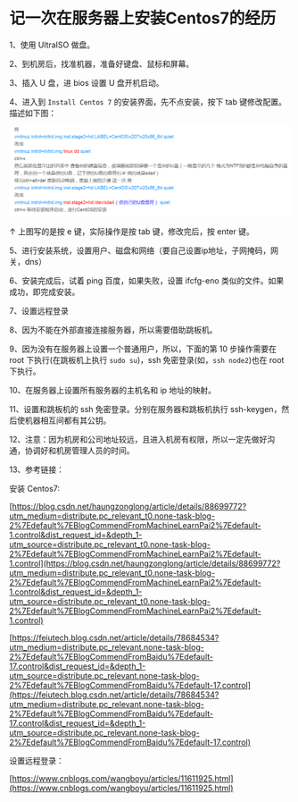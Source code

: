 # 记一次在服务器上安装Centos7的经历

1、使用 UltraISO 做盘。

2、到机房后，找准机器，准备好键盘、鼠标和屏幕。

3、插入 U 盘，进 bios 设置 U 盘开机启动。

4、进入到 `Install Centos 7` 的安装界面，先不点安装，按下 tab 键修改配置。描述如下图：

![env01](./image/env01.png)

↑ 上图写的是按 e 键，实际操作是按 tab 键，修改完后，按 enter 键。

5、进行安装系统，设置用户、磁盘和网络（要自己设置ip地址，子网掩码，网关，dns）

6、安装完成后，试着 ping 百度，如果失败，设置 ifcfg-eno 类似的文件。如果成功，即完成安装。

7、设置远程登录

8、因为不能在外部直接连接服务器，所以需要借助跳板机。

9、因为没有在服务器上设置一个普通用户，所以，下面的第 10 步操作需要在 root 下执行(在跳板机上执行 `sudo su`)，ssh 免密登录(如，`ssh node2`)也在 root下执行。


10、在服务器上设置所有服务器的主机名和 ip 地址的映射。

11、设置和跳板机的 ssh 免密登录。分别在服务器和跳板机执行 ssh-keygen，然后使机器相互间都有其公钥。

12、注意：因为机房和公司地址较远，且进入机房有权限，所以一定先做好沟通，协调好和机房管理人员的时间。

13、参考链接：

安装 Centos7:

[https://blog.csdn.net/haungzonglong/article/details/88699772?utm_medium=distribute.pc_relevant_t0.none-task-blog-2%7Edefault%7EBlogCommendFromMachineLearnPai2%7Edefault-1.control&dist_request_id=&depth_1-utm_source=distribute.pc_relevant_t0.none-task-blog-2%7Edefault%7EBlogCommendFromMachineLearnPai2%7Edefault-1.control](https://blog.csdn.net/haungzonglong/article/details/88699772?utm_medium=distribute.pc_relevant_t0.none-task-blog-2%7Edefault%7EBlogCommendFromMachineLearnPai2%7Edefault-1.control&dist_request_id=&depth_1-utm_source=distribute.pc_relevant_t0.none-task-blog-2%7Edefault%7EBlogCommendFromMachineLearnPai2%7Edefault-1.control)

[https://feiutech.blog.csdn.net/article/details/78684534?utm_medium=distribute.pc_relevant.none-task-blog-2%7Edefault%7EBlogCommendFromBaidu%7Edefault-17.control&dist_request_id=&depth_1-utm_source=distribute.pc_relevant.none-task-blog-2%7Edefault%7EBlogCommendFromBaidu%7Edefault-17.control](https://feiutech.blog.csdn.net/article/details/78684534?utm_medium=distribute.pc_relevant.none-task-blog-2%7Edefault%7EBlogCommendFromBaidu%7Edefault-17.control&dist_request_id=&depth_1-utm_source=distribute.pc_relevant.none-task-blog-2%7Edefault%7EBlogCommendFromBaidu%7Edefault-17.control)

设置远程登录：

[https://www.cnblogs.com/wangboyu/articles/11611925.html](https://www.cnblogs.com/wangboyu/articles/11611925.html)